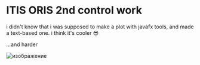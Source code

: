 # ITIS ORIS 2nd control work
i didn't know that i was supposed to make a plot with javafx tools, and made a text-based one. i think it's cooler 😎

...and harder

![изображение](https://github.com/grand0/itis-oris-javafx-bot/assets/53438383/1c096bc8-f734-4f03-bc44-6d0b71310843)
